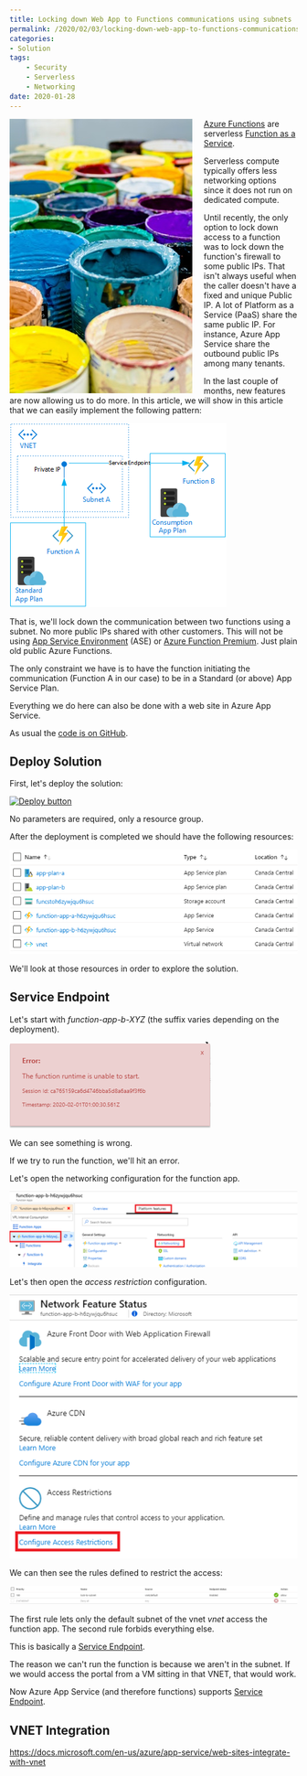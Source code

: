 ```yaml
---
title: Locking down Web App to Functions communications using subnets
permalink: /2020/02/03/locking-down-web-app-to-functions-communications-using-subnets
categories:
- Solution
tags:
    - Security
    - Serverless
    - Networking
date: 2020-01-28
---
```

<img style="float:left;padding-right:20px;" title="From pexels.com" src="/assets/posts/2020/1/locking-down-web-app-to-functions-communications-using-subnets/buckets.jpg" />

[Azure Functions](https://docs.microsoft.com/en-us/azure/azure-functions/functions-overview) are serverless [Function as a Service](https://en.wikipedia.org/wiki/Function_as_a_service).

Serverless compute typically offers less networking options since it does not run on dedicated compute.

Until recently, the only option to lock down access to a function was to lock down the function's firewall to some public IPs.  That isn't always useful when the caller doesn't have a fixed and unique Public IP.  A lot of Platform as a Service (PaaS) share the same public IP.  For instance, Azure App Service share the outbound public IPs among many tenants.

In the last couple of months, new features are now allowing us to do more.  In this article, we will show in this article that we can easily implement the following pattern:

![target implementation](/assets/posts/2020/1/locking-down-web-app-to-functions-communications-using-subnets/function-networking.png)

That is, we'll lock down the communication between two functions using a subnet.  No more public IPs shared with other customers.  This will not be using [App Service Environment](https://docs.microsoft.com/en-us/azure/app-service/environment/intro) (ASE) or [Azure Function Premium](https://docs.microsoft.com/en-us/azure/azure-functions/functions-premium-plan).  Just plain old public Azure Functions.

The only constraint we have is to have the function initiating the communication (Function A in our case) to be in a Standard (or above) App Service Plan.

Everything we do here can also be done with a web site in Azure App Service.

As usual the [code is on GitHub](https://github.com/vplauzon/function/tree/master/lock-in-subnet).

## Deploy Solution

First, let's deploy the solution:

[![Deploy button](http://azuredeploy.net/deploybutton.png)](https://portal.azure.com/#create/Microsoft.Template/uri/https%3A%2F%2Fraw.githubusercontent.com%2Fvplauzon%2Ffunction%2Fmaster%2Flock-in-subnet%2Fdeploy.json)

No parameters are required, only a resource group.

After the deployment is completed we should have the following resources:

![Resources](/assets/posts/2020/1/locking-down-web-app-to-functions-communications-using-subnets/resources.png)

We'll look at those resources in order to explore the solution.

## Service Endpoint

Let's start with *function-app-b-XYZ* (the suffix varies depending on the deployment).

![Function b](/assets/posts/2020/1/locking-down-web-app-to-functions-communications-using-subnets/function-b.png)

We can see something is wrong.

If we try to run the function, we'll hit an error.

Let's open the networking configuration for the function app.

![Networking](/assets/posts/2020/1/locking-down-web-app-to-functions-communications-using-subnets/networking.png)

Let's then open the *access restriction* configuration.

![Access Restriction](/assets/posts/2020/1/locking-down-web-app-to-functions-communications-using-subnets/access-restriction.png)

We can then see the rules defined to restrict the access:

![Rules](/assets/posts/2020/1/locking-down-web-app-to-functions-communications-using-subnets/rules.png)

The first rule lets only the default subnet of the vnet *vnet* access the function app.  The second rule forbids everything else.

This is basically a [Service Endpoint](https://vincentlauzon.com/2019/04/18/multiple-service-endpoints-to-multiple-services/).

The reason we can't run the function is because we aren't in the subnet.  If we would access the portal from a VM sitting in that VNET, that would work.

Now Azure App Service (and therefore functions) supports [Service Endpoint](https://docs.microsoft.com/en-us/azure/app-service/app-service-ip-restrictions#service-endpoints).

## VNET Integration

https://docs.microsoft.com/en-us/azure/app-service/web-sites-integrate-with-vnet

